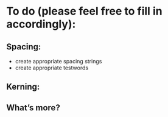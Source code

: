 # To do (please feel free to fill in accordingly):

## Spacing: 
* create appropriate spacing strings
* create appropriate testwords

## Kerning:

## What’s more?
